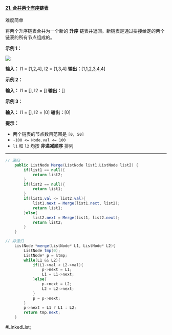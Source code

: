 #### [21. 合并两个有序链表](https://leetcode.cn/problems/merge-two-sorted-lists/)

难度简单

将两个升序链表合并为一个新的 **升序** 链表并返回。新链表是通过拼接给定的两个链表的所有节点组成的。 

**示例 1：**

![](https://assets.leetcode.com/uploads/2020/10/03/merge_ex1.jpg)

**输入：** l1 = [1,2,4], l2 = [1,3,4]
**输出：**[1,1,2,3,4,4]

**示例 2：**

**输入：** l1 = [], l2 = []
**输出：**[]

**示例 3：**

**输入：** l1 = [], l2 = [0]
**输出：**[0]

**提示：**

-   两个链表的节点数目范围是 `[0, 50]`
-   `-100 <= Node.val <= 100`
-   `l1` 和 `l2` 均按 **非递减顺序** 排列

---- ----
```java
// 递归
    public ListNode Merge(ListNode list1,ListNode list2) {
        if(list1 == null){
            return list2;
        }
        if(list2 == null){
            return list1;
        }
        if(list1.val <= list2.val){
            list1.next = Merge(list1.next, list2);
            return list1;
        }else{
            list2.next = Merge(list1, list2.next);
            return list2;
        }        
    }

// 非递归
    ListNode *merge(ListNode* L1, ListNode* L2){
        ListNode tmp(0);
        ListNode* p = &tmp;
        while(L1 && L2){
            if(L1->val < L2->val){
                p->next = L1;
                L1 = L1->next;
            }else{
                p->next = L2;
                L2 = L2->next;
            }
            p = p->next;
        }
        p->next = L1 ? L1 : L2;
        return tmp.next;
    }
```
#LinkedList;
